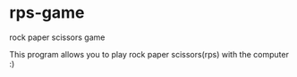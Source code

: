 # rps-game
rock paper scissors game

This program allows you to play rock paper scissors(rps) with the computer :)
